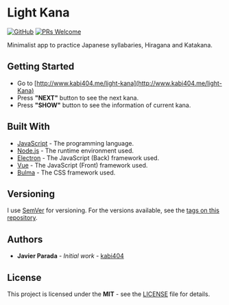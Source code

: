 # Light Kana
[![GitHub](https://img.shields.io/github/license/mashape/apistatus.svg)](https://github.com/kabi404/light-kana/blob/master/LICENSE)
[![PRs Welcome](https://img.shields.io/badge/PRs-welcome-brightgreen.svg)](http://makeapullrequest.com)

Minimalist app to practice Japanese syllabaries, Hiragana and Katakana.

## Getting Started

* Go to [http://www.kabi404.me/light-kana](http://www.kabi404.me/light-Kana)
* Press **"NEXT"** button to see the next kana.
* Press **"SHOW"** button to see the information of current kana.

## Built With

* [JavaScript](https://www.javascript.com/) - The programming language.
* [Node.js](https://nodejs.org/) - The runtime environment used.
* [Electron](https://electronjs.org/) - The JavaScript (Back) framework used.
* [Vue](https://vuejs.org/) - The JavaScript (Front) framework used.
* [Bulma](https://bulma.io/) - The CSS framework used.

## Versioning

I use [SemVer](http://semver.org/) for versioning. For the versions available, see the [tags on this repository](https://github.com/your/project/tags).

## Authors

* **Javier Parada** - *Initial work* - [kabi404](https://github.com/kabi404)

## License

This project is licensed under the **MIT** - see the  [LICENSE](LICENSE) file for details.
